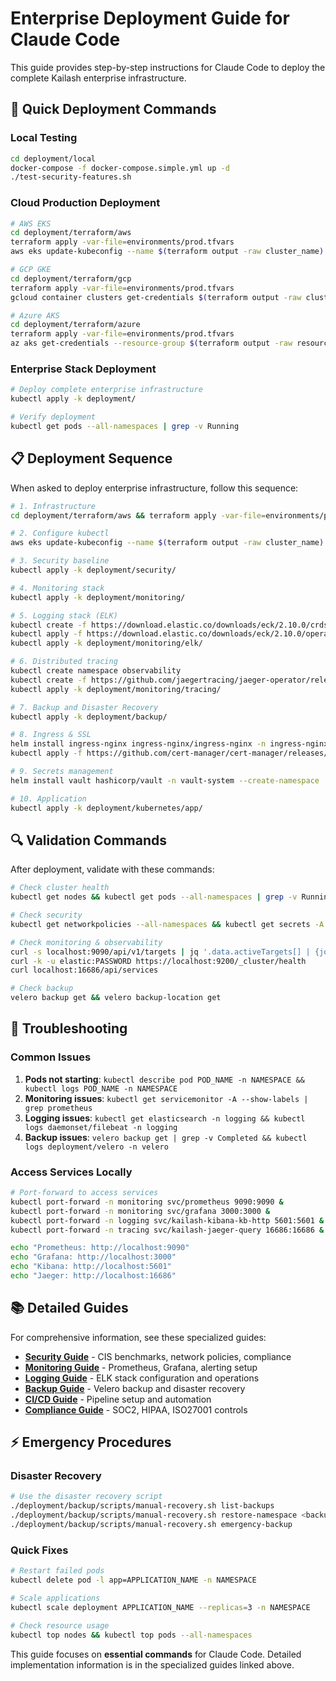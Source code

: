 # Enterprise Deployment Guide for Claude Code

This guide provides step-by-step instructions for Claude Code to deploy the complete Kailash enterprise infrastructure.

## 🚀 Quick Deployment Commands

### Local Testing
```bash
cd deployment/local
docker-compose -f docker-compose.simple.yml up -d
./test-security-features.sh
```

### Cloud Production Deployment
```bash
# AWS EKS
cd deployment/terraform/aws
terraform apply -var-file=environments/prod.tfvars
aws eks update-kubeconfig --name $(terraform output -raw cluster_name)

# GCP GKE  
cd deployment/terraform/gcp
terraform apply -var-file=environments/prod.tfvars
gcloud container clusters get-credentials $(terraform output -raw cluster_name) --location $(terraform output -raw cluster_location)

# Azure AKS
cd deployment/terraform/azure
terraform apply -var-file=environments/prod.tfvars
az aks get-credentials --resource-group $(terraform output -raw resource_group_name) --name $(terraform output -raw aks_cluster_name)
```

### Enterprise Stack Deployment
```bash
# Deploy complete enterprise infrastructure
kubectl apply -k deployment/

# Verify deployment
kubectl get pods --all-namespaces | grep -v Running
```

## 📋 Deployment Sequence

When asked to deploy enterprise infrastructure, follow this sequence:

```bash
# 1. Infrastructure
cd deployment/terraform/aws && terraform apply -var-file=environments/prod.tfvars

# 2. Configure kubectl
aws eks update-kubeconfig --name $(terraform output -raw cluster_name)

# 3. Security baseline
kubectl apply -k deployment/security/

# 4. Monitoring stack
kubectl apply -k deployment/monitoring/

# 5. Logging stack (ELK)
kubectl create -f https://download.elastic.co/downloads/eck/2.10.0/crds.yaml
kubectl apply -f https://download.elastic.co/downloads/eck/2.10.0/operator.yaml
kubectl apply -k deployment/monitoring/elk/

# 6. Distributed tracing
kubectl create namespace observability
kubectl create -f https://github.com/jaegertracing/jaeger-operator/releases/download/v1.52.0/jaeger-operator.yaml -n observability
kubectl apply -k deployment/monitoring/tracing/

# 7. Backup and Disaster Recovery
kubectl apply -k deployment/backup/

# 8. Ingress & SSL
helm install ingress-nginx ingress-nginx/ingress-nginx -n ingress-nginx --create-namespace
kubectl apply -f https://github.com/cert-manager/cert-manager/releases/download/v1.13.3/cert-manager.yaml

# 9. Secrets management
helm install vault hashicorp/vault -n vault-system --create-namespace

# 10. Application
kubectl apply -k deployment/kubernetes/app/
```

## 🔍 Validation Commands

After deployment, validate with these commands:

```bash
# Check cluster health
kubectl get nodes && kubectl get pods --all-namespaces | grep -v Running

# Check security
kubectl get networkpolicies --all-namespaces && kubectl get secrets -A | grep Opaque

# Check monitoring & observability
curl -s localhost:9090/api/v1/targets | jq '.data.activeTargets[] | {job: .labels.job, health: .health}'
curl -k -u elastic:PASSWORD https://localhost:9200/_cluster/health
curl localhost:16686/api/services

# Check backup
velero backup get && velero backup-location get
```

## 🚨 Troubleshooting

### Common Issues
1. **Pods not starting**: `kubectl describe pod POD_NAME -n NAMESPACE && kubectl logs POD_NAME -n NAMESPACE`
2. **Monitoring issues**: `kubectl get servicemonitor -A --show-labels | grep prometheus`
3. **Logging issues**: `kubectl get elasticsearch -n logging && kubectl logs daemonset/filebeat -n logging`
4. **Backup issues**: `velero backup get | grep -v Completed && kubectl logs deployment/velero -n velero`

### Access Services Locally
```bash
# Port-forward to access services
kubectl port-forward -n monitoring svc/prometheus 9090:9090 &
kubectl port-forward -n monitoring svc/grafana 3000:3000 &
kubectl port-forward -n logging svc/kailash-kibana-kb-http 5601:5601 &
kubectl port-forward -n tracing svc/kailash-jaeger-query 16686:16686 &

echo "Prometheus: http://localhost:9090"
echo "Grafana: http://localhost:3000" 
echo "Kibana: http://localhost:5601"
echo "Jaeger: http://localhost:16686"
```

## 📚 Detailed Guides

For comprehensive information, see these specialized guides:

- **[Security Guide](security/README.md)** - CIS benchmarks, network policies, compliance
- **[Monitoring Guide](monitoring/README.md)** - Prometheus, Grafana, alerting setup
- **[Logging Guide](monitoring/elk/README.md)** - ELK stack configuration and operations
- **[Backup Guide](backup/README.md)** - Velero backup and disaster recovery
- **[CI/CD Guide](cicd/README.md)** - Pipeline setup and automation
- **[Compliance Guide](compliance/README.md)** - SOC2, HIPAA, ISO27001 controls

## ⚡ Emergency Procedures

### Disaster Recovery
```bash
# Use the disaster recovery script
./deployment/backup/scripts/manual-recovery.sh list-backups
./deployment/backup/scripts/manual-recovery.sh restore-namespace <backup-name> <namespace>
./deployment/backup/scripts/manual-recovery.sh emergency-backup
```

### Quick Fixes
```bash
# Restart failed pods
kubectl delete pod -l app=APPLICATION_NAME -n NAMESPACE

# Scale applications
kubectl scale deployment APPLICATION_NAME --replicas=3 -n NAMESPACE

# Check resource usage
kubectl top nodes && kubectl top pods --all-namespaces
```

This guide focuses on **essential commands** for Claude Code. Detailed implementation information is in the specialized guides linked above.